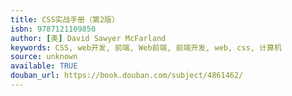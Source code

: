```yaml
---
title: CSS实战手册（第2版）
isbn: 9787121109850
author: [美] David Sawyer McFarland
keywords: CSS, web开发, 前端, Web前端, 前端开发, web, css, 计算机
source: unknown
available: TRUE
douban_url: https://book.douban.com/subject/4861462/
---
```

